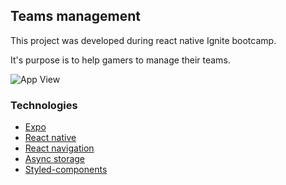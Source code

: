 ## Teams management

This project was developed during react native Ignite bootcamp.

It's purpose is to help gamers to manage their teams.



![App View](https://i.ibb.co/StQjY9K/Capa.png)
### Technologies

- [Expo](https://link-da-documentação)
- [React native](https://link-da-documentação)
- [React navigation](https://link-da-documentação)
- [Async storage](https://link-da-documentação)
- [Styled-components](https://link-da-documentação)
